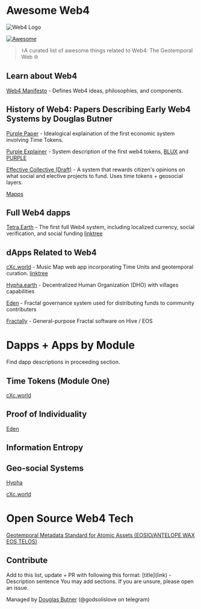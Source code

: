 # Awesome Web4

![Web4 Logo](https://images.hive.blog/p/54TLbcUcnRm42j8GnpdnhX9mWMkFJ3gQqb83BfQ4XJnqn7EQGxDPPihGna4pKJGRvNmUttyQM82CBKi3PYT7uRrWaA6dRdjnvKbkZBP56y1MixxuyQHvn9iKsRB453SVtDXYC8cNJ)


[![Awesome](https://awesome.re/badge.svg)](https://github.com/dougbutner/awesome-web4)

> ⚕️A curated list of awesome things related to Web4: The Geotemporal Web 🌐 

## Learn about Web4
[Web4 Manifesto](https://github.com/dougbutner/web-4) - Defines Web4 ideas, philosophies, and components.

## History of Web4: Papers Describing Early Web4 Systems by Douglas Butner
[Purple Paper](https://docs.google.com/document/d/1T2JH9J73WjgZ9-cULJAzrYvZzyPSXEA_fdgt21lHnDc/preview) - Idealogical explaination of the first economic system involving Time Tokens.

[Purple Explainer](https://github.com/currentxchange/purple-explainer) - System description of the first web4 tokens, [BLUX](https://wax.alcor.exchange/trade/purple-purplepurple_wax-eosio.token) and [PURPLE](https://wax.alcor.exchange/trade/blux-bluxbluxblux_wax-eosio.token)

[Effective Collective (Draft)](https://github.com/dougbutner/effective-collective) - A system that rewards citizen's opinions on what social and elective projects to fund. Uses time tokens + geosocial layers. 

[Mapps](https://docs.google.com/document/d/1YppJ2EYumRI2j0UHYdZh7NJMObMI_NfHgaFRLbjgBtw/preview)

## Full Web4 dapps

[Tetra.Earth](https://tetra.earth) - The first full Web4 system, including localized currency, social verification, and social funding [linktree](http://linktr.ee/tetra.earth)

## dApps Related to Web4
[cXc.world](https://cxc.world) - Music Map web app incorporating Time Units and geotemporal curation. [linktree](http://linktr.ee/cXc.world)

[Hypha.earth](https://dho.hypha.earth/) - Decentralized Human Organization (DHO) with villages capabilities

[Eden](https://edeneos.org/) - Fractal governance system used for distributing funds to community contributers

[Fractally](http://fractally.com/) - General-purpose Fractal software on Hive / EOS

# Dapps + Apps by Module

Find dapp descriptions in proceeding section.

## Time Tokens (Module One)

[cXc.world](http://linktr.ee/cXc.world)

## Proof of Individuality

[Eden](https://edeneos.org/)



## Information Entropy

## Geo-social Systems

[Hypha](https://dho.hypha.earth/)

[cXc.world](https://cxc.world)


# Open Source Web4 Tech

[Geotemporal Metadata Standard for Atomic Assets (EOSIO/ANTELOPE WAX EOS TELOS)](https://github.com/dougbutner/Geotemporal-NFT-Standard)


## Contribute
Add to this list, update + PR with following this format: \[title\]\(link\) - Description sentence
You may add sections. If you are unsure, please open an issue. 


Managed by [Douglas Butner](https://linktr.ee/iammonlove) (@godsolislove on telegram)
